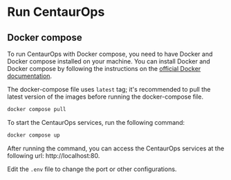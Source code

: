 # Run CentaurOps


## Docker compose
To run CentaurOps with Docker compose, you need to have Docker and Docker compose installed on your machine. You can install Docker and Docker compose by following the instructions on the [official Docker documentation](https://docs.docker.com/get-docker/).

The docker-compose file uses `latest` tag; it's recommended to pull the latest version of the images before running the docker-compose file.

```bash
docker compose pull
```

To start the CentaurOps services, run the following command:

```bash
docker compose up
```

After running the command, you can access the CentaurOps services at the following url: http://localhost:80.

Edit the `.env` file to change the port or other configurations.